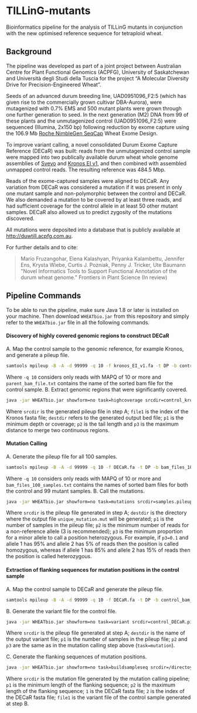 
# TILLinG-mutants
Bioinformatics pipeline for the analysis of TILLinG mutants in conjunction with the new optimised reference sequence for tetraploid wheat.

## Background
The pipeline was developed as part of a joint project between Australian Centre for Plant Functional Genomics (ACPFG), University of Saskatchewan and Università degli Studi della Tuscia for the project “A Molecular Diversity Drive for Precision-Engineered Wheat”.

Seeds of an advanced durum breeding line, UAD0951096_F2:5 (which has given rise to the commercially grown cultivar DBA-Aurora), were mutagenized with 0.7% EMS and 500 mutant plants were grown through one further generation to seed. In the next generation (M2) DNA from 99 of these plants and the unmutagenized control (UAD0951096_F2:5) were sequenced (Illumina, 2x150 bp) following reduction by exome capture using the 106.9 Mb [Roche NimbleGen SeqCap](https://sequencing.roche.com/en/products-solutions/by-category/target-enrichment/shareddesigns.html) Wheat Exome Design. 

To improve variant calling, a novel consolidated Durum Exome Capture Reference (DECaR) was built: reads from the unmutagenized control sample were mapped into two publically available durum wheat whole genome assemblies of [Svevo](https://www.interomics.eu/durum-wheat-genome) and [Kronos EI v1](https://opendata.earlham.ac.uk/opendata/data/Triticum_turgidum/EI/v1.1/), and then combined with assembled unmapped control reads. The resulting reference was 484.5 Mbp.

Reads of the exome-captured samples were aligned to DECaR. Any variation from DECaR was considered a mutation if it was present in only one mutant sample and non-polymorphic between the control and DECaR. We also demanded a mutation to be covered by at least three reads, and had sufficient coverage for the control allele in at least 50 other mutant samples. DECaR also allowed us to predict zygosity of the mutations discovered.

All mutations were deposited into a database that is publicly available at http://duwtill.acpfg.com.au.

For further details and to cite:
>Mario Fruzangohar, Elena Kalashyan, Priyanka Kalambettu, Jennifer Ens, Krysta Wiebe, Curtis J. Pozniak, Penny J. Tricker, Ute Baumann "Novel Informatics Tools to Support Functional Annotation of the durum wheat genome." Frontiers in Plant Science (In review)

## Pipeline Commands
To be able to run the pipeline, make sure Java 1.8 or later is installed on your machine. Then download `WHEATbio.jar` from this repository and simply refer to the `WHEATbio.jar` file in all the following commands.
#### Discovery of highly covered genomic regions to construct DECaR
A. Map the control sample to the genomic reference, for example Kronos, and generate a pileup file.
```bash  
samtools mpileup -B -A -d 99999 -q 10 -f kronos_EI_v1.fa -t DP -b control_bam_file.txt > control_kronos.pileup
```
Where `-q 10` considers only reads with MAPQ of 10 or more and `parent_bam_file.txt` contains the name of the sorted bam file for the control sample.
B. Extract genomic regions that were significantly covered.
```bash
java -jar WHEATbio.jar showform=no task=highcoverage srcdir=control_kronos.pileup.gz file1=kronos_EI_v1.fa.fai destdir=kronos_high_coverage_17.bed p1=17 p2=500 p3=300
```
Where `srcdir` is the generated pileup file in step A; `file1` is the index of the Kronos fasta file; `destdir` refers to the generated output bed file; `p1` is the minimum depth or coverage; `p2` is the tail length and `p3` is the maximum distance to merge two continuous regions.
#### Mutation Calling
A. Generate the pileup file for all 100 samples.
```bash  
samtools mpileup -B -A -d 99999 -q 10 -f DECaR.fa -t DP -b bam_files_100_samples.txt > samples.pileup
```
Where `-q 10` considers only reads with MAPQ of 10 or more and `bam_files_100_samples.txt` contains the names of sorted bam files for both the control and 99 mutant samples.
B. Call the mutations.
```bash  
java -jar WHEATbio.jar showform=no task=mutations srcdir=samples.pileup.gz destdir=/directoy p1=100 p2=3 p3=0.1
```
Where `srcdir` is the pileup file generated in step A; `destdir` is the directory where the output file `unique_mutation.mut` will be generated; `p1` is the number of samples in the pileup file; `p2` is the minimum number of reads for a non-reference allele (3 is recommended); `p3` is the minimum proportion for a minor allele to call a position heterozygous. For example, if `p3=0.1` and allele 1 has 95% and allele 2 has 5% of reads then the position is called homozygous, whereas if allele 1 has 85% and allele 2 has 15% of reads then the position is called heterozygous.
#### Extraction of flanking sequences for mutation positions in the control sample
A. Map the control sample to DECaR and generate the pileup file.
```bash
samtools mpileup -B -A -d 99999 -q 10 -f DECaR.fa -t DP -b control_bam_file.txt > control_DECaR.pileup
```
B. Generate the variant file for the control file.
```bash
java -jar WHEATbio.jar showform=no task=variant srcdir=control_DECaR.pileup.gz destdir=control.var p1=1 p2=2 p3=0.1
```
Where `srcdir` is the pileup file generated at step A; `destdir` is the name of the output variant file; `p1` is the number of samples in the pileup file; `p2` and `p3` are the same as in the mutation calling step above (`task=mutation`).

C. Generate the flanking sequences of mutation positions.
```bash
java -jar WHEATbio.jar showform=no task=buildsampleseq srcdir=/directoy/unique_mutation.mut p1=50 p2=200 1=DECaR.fa 2=DECaR.fa.fai file1=control.var
```
Where `srcdir` is the mutation file generated by the mutation calling pipeline; `p1` is the minimum length of the flanking sequence; `p2` is the maximum length of the flanking sequence; `1` is the DECaR fasta file; `2` is the index of the DECaR fasta file; `file1` is the variant file of the control sample generated at step B.

